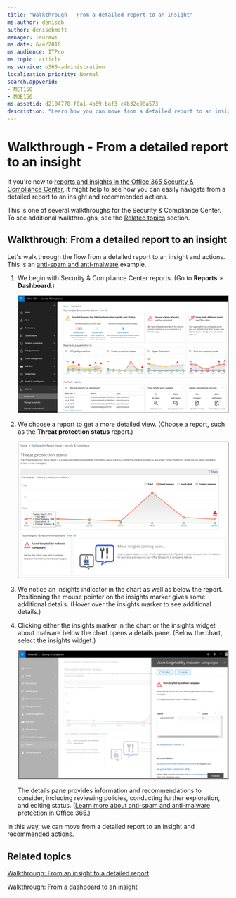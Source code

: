 ```yaml
---
title: "Walkthrough - From a detailed report to an insight"
ms.author: deniseb
author: denisebmsft
manager: laurawi
ms.date: 6/4/2018
ms.audience: ITPro
ms.topic: article
ms.service: o365-administration
localization_priority: Normal
search.appverid:
- MET150
- MOE150
ms.assetid: d2104778-f0a1-4b69-baf3-c4b32e98a573
description: "Learn how you can move from a detailed report to an insight with recommended actions in the Security &amp; Compliance Center."
---
```


# Walkthrough - From a detailed report to an insight

If you're new to [reports and insights in the Office 365 Security &amp; Compliance Center](reports-and-insights-in-security-and-compliance.md), it might help to see how you can easily navigate from a detailed report to an insight and recommended actions. 
  
This is one of several walkthroughs for the Security &amp; Compliance Center. To see additional walkthroughs, see the [Related topics](from-an-insight-to-a-detailed-report.md#related) section. 
  
## Walkthrough: From a detailed report to an insight
<a name="quarantine"> </a>

Let's walk through the flow from a detailed report to an insight and actions. This is an [anti-spam and anti-malware](anti-spam-and-anti-malware-protection.md) example. 
  
1. We begin with Security &amp; Compliance Center reports. (Go to **Reports** \> **Dashboard**.)
    
    ![In the Security &amp; Compliance Center, go to Reports \> Dashboard](media/68f3bb7c-b4f7-4cca-904b-478643a93c94.png)
  
2. We choose a report to get a more detailed view. (Choose a report, such as the **Threat protection status** report.) 
    
    ![Threat protection status report showing insights](media/f47d7dbd-816a-47ba-b8db-53919fbed192.png)
  
3. We notice an insights indicator in the chart as well as below the report. Positioning the mouse pointer on the insights marker gives some additional details. (Hover over the insights marker to see additional details.)
    
4. Clicking either the insights marker in the chart or the insights widget about malware below the chart opens a details pane. (Below the chart, select the insights widget.)
    
    ![Details for insights about malware](media/2c8bccc5-ca4e-4bb9-ad4c-55fcee0535b7.png)
  
    The details pane provides information and recommendations to consider, including reviewing policies, conducting further exploration, and editing status. ([Learn more about anti-spam and anti-malware protection in Office 365](anti-spam-and-anti-malware-protection.md).)
    
In this way, we can move from a detailed report to an insight and recommended actions. 
  
## Related topics
<a name="related"> </a>

[Walkthrough: From an insight to a detailed report](from-an-insight-to-a-detailed-report.md)
  
[Walkthrough: From a dashboard to an insight](from-a-dashboard-to-an-insight.md)
  

